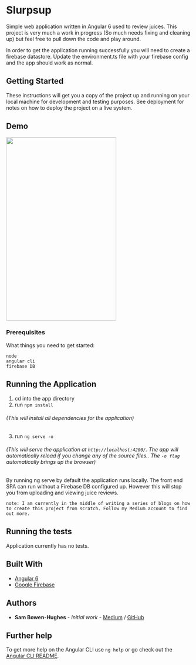 # Slurpsup

Simple web application written in Angular 6 used to review juices. This project is very much a work in progress (So much needs fixing and cleaning up) but feel free to pull down the code and play around. 

In order to get the application running successfully you will need to create a firebase datastore. Update the environment.ts file with your firebase config and the app should work as normal.

## Getting Started

These instructions will get you a copy of the project up and running on your local machine for development and testing purposes. See deployment for notes on how to deploy the project on a live system.

## Demo

<div>
    <img src="../demo.gif" width="300" height="500" />
</div>


### Prerequisites

What things you need to get started:

```
node
angular cli
firebase DB
```

## Running the Application
1. cd into the app directory
2. run `npm install` 
###### (This will install all dependencies for the application)
3. run `ng serve -o` 
###### (This will serve the application at `http://localhost:4200/`. The app will automatically reload if you change any of the source files.. The `-o flag` automatically brings up the browser)

By running ng serve by default the application runs locally. The front end SPA can run without a Firebase DB configured up. However this will stop you from uploading and viewing juice reviews.

```
note: I am currently in the middle of writing a series of blogs on how to create this project from scratch. Follow my Medium account to find out more. 
```
## Running the tests

Application currently has no tests.

## Built With

* [Angular 6](https://angular.io/) 
* [Google Firebase](https://firebase.google.com/?gclid=CjwKCAjwtuLrBRAlEiwAPVcZBmlGAQYDka1HlZdu5OyuUj1v6Lkm9D0i4Tljhfb4KYyCUekabz_dbxoCgTgQAvD_BwE) 


## Authors

* **Sam Bowen-Hughes** - *Initial work* - [Medium](https://medium.com/@sambowenhughes) / [GitHub](https://github.com/sambowenhughes)


## Further help

To get more help on the Angular CLI use `ng help` or go check out the [Angular CLI README](https://github.com/angular/angular-cli/blob/master/README.md).